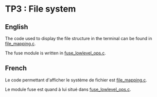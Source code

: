 # TP3 : File system

## English

The code used to display the file structure in the terminal can be found in
[file_mapping.c](file_mapping.c).

The fuse module is written in
[fuse_lowlevel_ops.c](fuse_lowlevel_ops.c).

## French

Le code permettant d'afficher le système de fichier est 
[file_mapping.c](file_mapping.c).

Le module fuse est quand à lui situé dans
[fuse_lowlevel_ops.c](fuse_lowlevel_ops.c).







